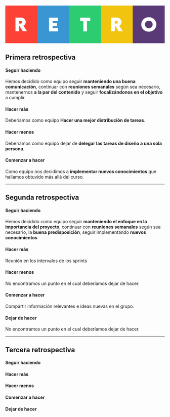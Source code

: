 ![HEADER](./doc/images/retro.jpg "Retrospectiva")

## Primera retrospectiva
#### Seguir haciendo
Hemos decidido como equipo seguir **manteniendo una buena comunicación**, continuar con **reuniones semanales** según sea necesario, mantenernos **a la par del contenido** y seguir **focalizándonos en el objetivo** a cumplir.

#### Hacer más
Deberíamos como equipo **Hacer una mejor distribución de tareas**.

#### Hacer menos
Deberíamos como equipo dejar de **delegar las tareas de diseño a una sola persona**.

#### Comenzar a hacer
Como equipo nos decidimos a **implementar nuevos conocimientos** que hallamos obtuvido más allá del curso.   
   
---

## Segunda retrospectiva

#### Seguir haciendo
Hemos decidido como equipo seguir **manteniendo el enfoque en la importancia del proyecto**, continuar con **reuniones semanales** según sea necesario, la **buena predisposición**, seguir implementando **nuevos conocimientos**

#### Hacer más
Reunión en los intervalos de los sprints

#### Hacer menos
No encontramos un punto en el cual deberíamos dejar de hacer.

#### Comenzar a hacer
Compartir información relevantes e ideas nuevas en el grupo.
#### Dejar de hacer
No encontramos un punto en el cual deberíamos dejar de hacer.

---
## Tercera retrospectiva

#### Seguir haciendo

#### Hacer más

#### Hacer menos

#### Comenzar a hacer

#### Dejar de hacer